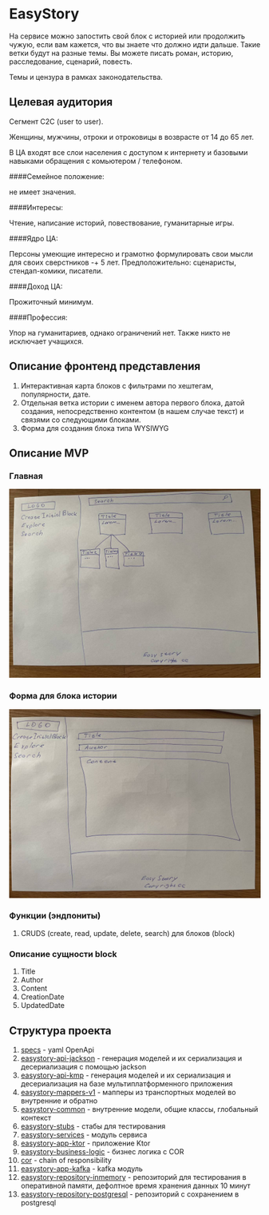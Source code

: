 # EasyStory
На сервисе можно запостить свой блок с историей или продолжить чужую,
если вам кажется, что вы знаете что должно идти дальше.
Такие ветки будут на разные темы. Вы можете писать роман, историю, расследование, сценарий, повесть.

Темы и цензура в рамках законодательства.

## Целевая аудитория
Сегмент С2С (user to user).

Женщины, мужчины, отроки и отроковицы в возврасте от 14 до 65 лет.

В ЦА входят все слои населения с доступом к интернету и базовыми навыками обращения с комьютером / телефоном.

####Семейное положение:

не имеет значения.

####Интересы:

Чтение, написание историй, повествование, гуманитарные игры.

####Ядро ЦА:

Персоны умеющие интересно и грамотно формулировать свои мысли для своих сверстников -+ 5 лет.
Предположительно: сценаристы, стендап-комики, писатели.

####Доход ЦА:

Прожиточный минимум.

####Профессия:

Упор на гуманитариев, однако ограничений нет. Также никто не исключает учащихся.

## Описание фронтенд представления
1. Интерактивная карта блоков с фильтрами по хештегам, популярности, дате.
2. Отдельная ветка истории с именем автора первого блока, датой создания, непосредственно контентом (в нашем случае текст) и связями со следующими блоками.
3. Форма для создания блока типа WYSIWYG

## Описание MVP
### Главная
![](images/1.jpg)
### Форма для блока истории
![](images/2.jpg)
### Функции (эндпониты)

1. CRUDS (create, read, update, delete, search) для блоков (block)

### Описание сущности block

1. Title
2. Author
3. Content
4. CreationDate
5. UpdatedDate

## Структура проекта
1. [specs](specs) - yaml OpenApi
2. [easystory-api-jackson](easystory-api-jackson) - генерация моделей и их сериализация и десериализация с помощью jackson
3. [easystory-api-kmp](easystory-api-kmp) - генерация моделей и их сериализация и десериализация на базе мультиплатформенного приложения
4. [easystory-mappers-v1](easystory-mappers-v1) - мапперы из транспортных моделей во внутренние и обратно
5. [easystory-common](easystory-common) - внутренние модели, общие классы, глобальный контекст
6. [easystory-stubs](easystory-stubs) - стабы для тестирования
7. [easystory-services](easystory-services) - модуль сервиса
8. [easystory-app-ktor](easystory-app-ktor) - приложение Ktor
9. [easystory-business-logic](easystory-business-logic) - бизнес логика с COR
10. [cor](cor) - chain of responsibility
11. [easystory-app-kafka](easystory-app-kafka) - kafka модуль
12. [easystory-repository-inmemory](easystory-repository-inmemory) - репозиторий для тестирования в оперативной памяти, дефолтное время хранения данных 10 минут
13. [easystory-repository-postgresql](easystory-repository-postgresql) - репозиторий с сохранением в postgresql